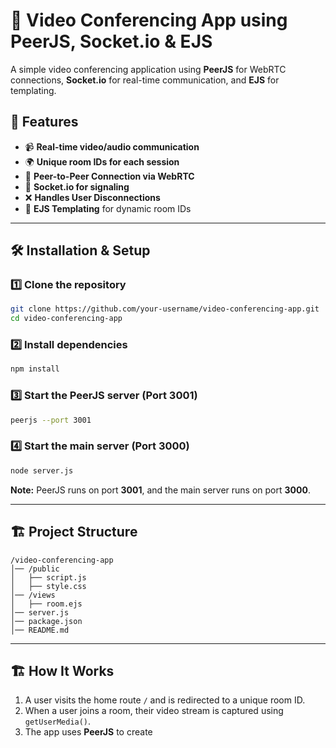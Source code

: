 # 🎥 Video Conferencing App using PeerJS, Socket.io & EJS

A simple video conferencing application using **PeerJS** for WebRTC connections, **Socket.io** for real-time communication, and **EJS** for templating.

## 🚀 Features
- 📹 **Real-time video/audio communication**
- 🌍 **Unique room IDs for each session**
- 🔗 **Peer-to-Peer Connection via WebRTC**
- 📡 **Socket.io for signaling**
- ❌ **Handles User Disconnections**
- 🎨 **EJS Templating** for dynamic room IDs

---

## 🛠️ **Installation & Setup**

### 1️⃣ Clone the repository
```bash
git clone https://github.com/your-username/video-conferencing-app.git
cd video-conferencing-app
```

### 2️⃣ Install dependencies
```bash
npm install
```

### 3️⃣ Start the PeerJS server (Port 3001)
```bash
peerjs --port 3001
```

### 4️⃣ Start the main server (Port 3000)
```bash
node server.js
```

**Note:** PeerJS runs on port **3001**, and the main server runs on port **3000**.

---

## 🏗️ **Project Structure**
```
/video-conferencing-app
│── /public
│   ├── script.js
│   ├── style.css
│── /views
│   ├── room.ejs
│── server.js
│── package.json
│── README.md
```

---

## 🏗️ **How It Works**
1. A user visits the home route `/` and is redirected to a unique room ID.
2. When a user joins a room, their video stream is captured using `getUserMedia()`.
3. The app uses **PeerJS** to create
